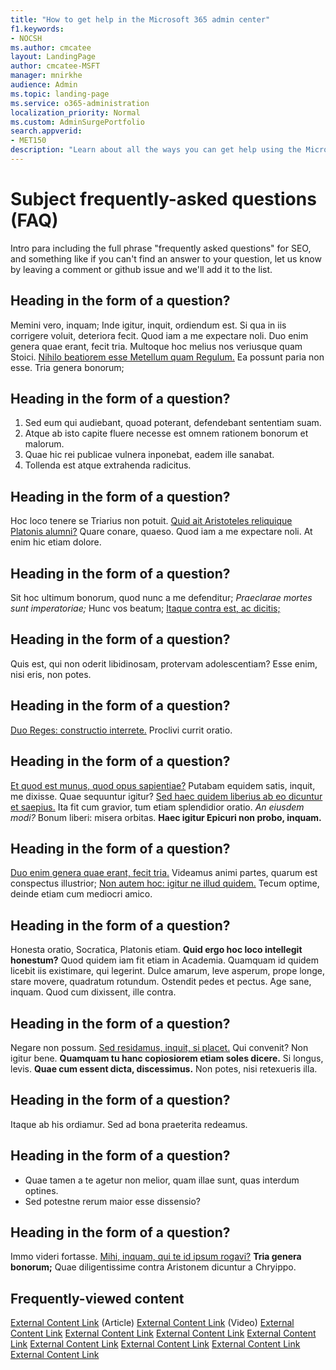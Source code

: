 ```yaml
---
title: "How to get help in the Microsoft 365 admin center"
f1.keywords:
- NOCSH
ms.author: cmcatee
layout: LandingPage
author: cmcatee-MSFT
manager: mnirkhe
audience: Admin
ms.topic: landing-page
ms.service: o365-administration
localization_priority: Normal
ms.custom: AdminSurgePortfolio
search.appverid:
- MET150
description: "Learn about all the ways you can get help using the Microsoft 365 admin center."
---
```


# Subject frequently-asked questions (FAQ)

Intro para including the full phrase "frequently asked questions" for SEO, and something like if you can't find an answer to your question, let us know by leaving a comment or github issue and we'll add it to the list.

## Heading in the form of a question?

Memini vero, inquam; Inde igitur, inquit, ordiendum est. Si qua in iis corrigere voluit, deteriora fecit. Quod iam a me expectare noli. Duo enim genera quae erant, fecit tria. Multoque hoc melius nos veriusque quam Stoici. [Nihilo beatiorem esse Metellum quam Regulum.](http://loripsum.net/) Ea possunt paria non esse. Tria genera bonorum;

## Heading in the form of a question?

1.  Sed eum qui audiebant, quoad poterant, defendebant sententiam suam.
2.  Atque ab isto capite fluere necesse est omnem rationem bonorum et malorum.
3.  Quae hic rei publicae vulnera inponebat, eadem ille sanabat.
4.  Tollenda est atque extrahenda radicitus.

## Heading in the form of a question?

Hoc loco tenere se Triarius non potuit. [Quid ait Aristoteles reliquique Platonis alumni?](http://loripsum.net/) Quare conare, quaeso. Quod iam a me expectare noli. At enim hic etiam dolore.

## Heading in the form of a question?

Sit hoc ultimum bonorum, quod nunc a me defenditur; _Praeclarae mortes sunt imperatoriae;_ Hunc vos beatum; [Itaque contra est, ac dicitis;](http://loripsum.net/)

## Heading in the form of a question?

Quis est, qui non oderit libidinosam, protervam adolescentiam? Esse enim, nisi eris, non potes.

## Heading in the form of a question?

[Duo Reges: constructio interrete.](http://loripsum.net/) Proclivi currit oratio.

## Heading in the form of a question?

[Et quod est munus, quod opus sapientiae?](http://loripsum.net/) Putabam equidem satis, inquit, me dixisse. Quae sequuntur igitur? [Sed haec quidem liberius ab eo dicuntur et saepius.](http://loripsum.net/) Ita fit cum gravior, tum etiam splendidior oratio. _An eiusdem modi?_ Bonum liberi: misera orbitas. **Haec igitur Epicuri non probo, inquam.**

## Heading in the form of a question?

[Duo enim genera quae erant, fecit tria.](http://loripsum.net/) Videamus animi partes, quarum est conspectus illustrior; [Non autem hoc: igitur ne illud quidem.](http://loripsum.net/) Tecum optime, deinde etiam cum mediocri amico.

## Heading in the form of a question?

Honesta oratio, Socratica, Platonis etiam. **Quid ergo hoc loco intellegit honestum?** Quod quidem iam fit etiam in Academia. Quamquam id quidem licebit iis existimare, qui legerint. Dulce amarum, leve asperum, prope longe, stare movere, quadratum rotundum. Ostendit pedes et pectus. Age sane, inquam. Quod cum dixissent, ille contra.

## Heading in the form of a question?

Negare non possum. [Sed residamus, inquit, si placet.](http://loripsum.net/) Qui convenit? Non igitur bene. **Quamquam tu hanc copiosiorem etiam soles dicere.** Si longus, levis. **Quae cum essent dicta, discessimus.** Non potes, nisi retexueris illa.

## Heading in the form of a question?

Itaque ab his ordiamur. Sed ad bona praeterita redeamus.

## Heading in the form of a question?

-   Quae tamen a te agetur non melior, quam illae sunt, quas interdum optines.
-   Sed potestne rerum maior esse dissensio?

## Heading in the form of a question?

Immo videri fortasse. [Mihi, inquam, qui te id ipsum rogavi?](http://loripsum.net/)  **Tria genera bonorum;** Quae diligentissime contra Aristonem dicuntur a Chryippo.

## Frequently-viewed content

[External Content Link](https://www.nngroup.com/topic/agile/) (Article)
[External Content Link](https://www.nngroup.com/topic/agile/) (Video)
[External Content Link](https://www.nngroup.com/topic/agile/) 
[External Content Link](https://www.nngroup.com/topic/agile/)
[External Content Link](https://www.nngroup.com/topic/agile/)
[External Content Link](https://www.nngroup.com/topic/agile/)
[External Content Link](https://www.nngroup.com/topic/agile/)
[External Content Link](https://www.nngroup.com/topic/agile/)
[External Content Link](https://www.nngroup.com/topic/agile/)
[External Content Link](https://www.nngroup.com/topic/agile/)